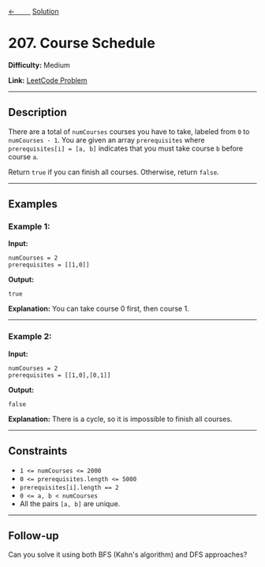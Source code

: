[<-&nbsp;&nbsp;&nbsp;&nbsp;&nbsp;&nbsp;&nbsp;&nbsp;](../200.%20Number%20of%20Islands/statement.md)
[Solution](../207.%20Course%20Schedule/solution.js)

<!-- [&nbsp;&nbsp;&nbsp;&nbsp;&nbsp;&nbsp;&nbsp;&nbsp; ->](../207.%20Course%20Schedule/statement.md) -->

# 207. Course Schedule

**Difficulty:** Medium

**Link:** [LeetCode Problem](https://leetcode.com/problems/course-schedule/)

---

## Description

There are a total of `numCourses` courses you have to take, labeled from `0` to `numCourses - 1`. You are given an array `prerequisites` where `prerequisites[i] = [a, b]` indicates that you must take course `b` before course `a`.

Return `true` if you can finish all courses. Otherwise, return `false`.

---

## Examples

### Example 1:

**Input:**

```plaintext
numCourses = 2
prerequisites = [[1,0]]
```

**Output:**

```plaintext
true
```

**Explanation:**
You can take course 0 first, then course 1.

---

### Example 2:

**Input:**

```plaintext
numCourses = 2
prerequisites = [[1,0],[0,1]]
```

**Output:**

```plaintext
false
```

**Explanation:**
There is a cycle, so it is impossible to finish all courses.

---

## Constraints

- `1 <= numCourses <= 2000`
- `0 <= prerequisites.length <= 5000`
- `prerequisites[i].length == 2`
- `0 <= a, b < numCourses`
- All the pairs `[a, b]` are unique.

---

## Follow-up

Can you solve it using both BFS (Kahn's algorithm) and DFS approaches?

